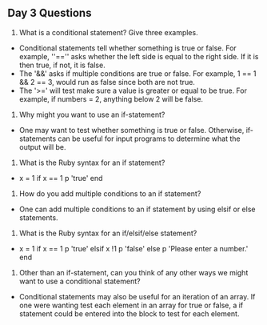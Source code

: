## Day 3 Questions

1. What is a conditional statement? Give three examples.
- Conditional statements tell whether something is true or false. For example, ''=='' asks whether the left side is equal to the right side. If it is then true, if not, it is false.
- The '&&' asks if multiple conditions are true or false. For example, 1 == 1 && 2 == 3, would run as false since both are not true.
- The '>=' will test make sure a value is greater or equal to be true. For example, if numbers = 2, anything below 2 will be false.

1. Why might you want to use an if-statement?
- One may want to test whether something is true or false. Otherwise, if-statements can be useful for input programs to determine what the output will be.

1. What is the Ruby syntax for an if statement?
- x = 1
if x == 1
 p 'true'
end

1. How do you add multiple conditions to an if statement?
- One can add multiple conditions to an if statement by using elsif or else statements.

1. What is the Ruby syntax for an if/elsif/else statement?
- x = 1
if x == 1
  p 'true'
elsif x !1
 p 'false'
else
  p 'Please enter a number.'
end

1. Other than an if-statement, can you think of any other ways we might want to use a conditional statement?
- Conditional statements may also be useful for an iteration of an array. If one were wanting test each element in an array for true or false, a if statement could be entered into the block to test for each element.
